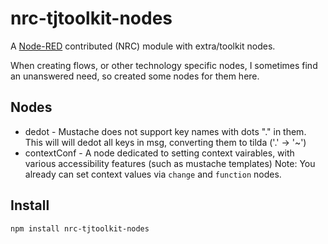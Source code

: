 # nrc-tjtoolkit-nodes

A [Node-RED](http://www.nodered.org) contributed (NRC) module with extra/toolkit nodes.

When creating flows, or other technology specific nodes, I sometimes find an unanswered need, so created some nodes for them here.

## Nodes

 - dedot - Mustache does not support key names with dots "." in them. This will will dedot all keys in msg, converting them to tilda ('.' -> '~')
 - contextConf - A node dedicated to setting context vairables, with various accessibility features (such as mustache templates)
   Note: You already can set context values via `change` and `function` nodes.


## Install

```
npm install nrc-tjtoolkit-nodes
```


